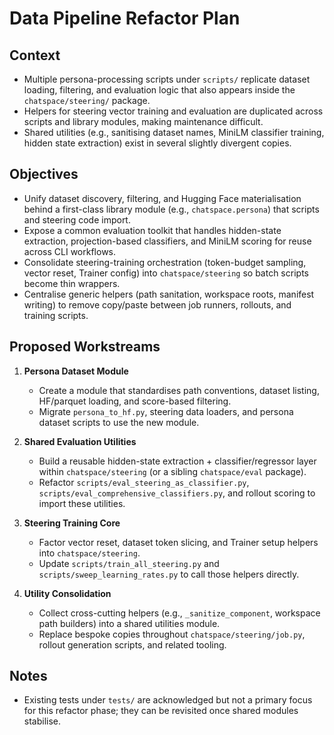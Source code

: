 # Data Pipeline Refactor Plan

## Context
- Multiple persona-processing scripts under `scripts/` replicate dataset loading, filtering, and evaluation logic that also appears inside the `chatspace/steering/` package.
- Helpers for steering vector training and evaluation are duplicated across scripts and library modules, making maintenance difficult.
- Shared utilities (e.g., sanitising dataset names, MiniLM classifier training, hidden state extraction) exist in several slightly divergent copies.

## Objectives
- Unify dataset discovery, filtering, and Hugging Face materialisation behind a first-class library module (e.g., `chatspace.persona`) that scripts and steering code import.
- Expose a common evaluation toolkit that handles hidden-state extraction, projection-based classifiers, and MiniLM scoring for reuse across CLI workflows.
- Consolidate steering-training orchestration (token-budget sampling, vector reset, Trainer config) into `chatspace/steering` so batch scripts become thin wrappers.
- Centralise generic helpers (path sanitation, workspace roots, manifest writing) to remove copy/paste between job runners, rollouts, and training scripts.

## Proposed Workstreams
1. **Persona Dataset Module**
   - Create a module that standardises path conventions, dataset listing, HF/parquet loading, and score-based filtering.
   - Migrate `persona_to_hf.py`, steering data loaders, and persona dataset scripts to use the new module.

2. **Shared Evaluation Utilities**
   - Build a reusable hidden-state extraction + classifier/regressor layer within `chatspace/steering` (or a sibling `chatspace/eval` package).
   - Refactor `scripts/eval_steering_as_classifier.py`, `scripts/eval_comprehensive_classifiers.py`, and rollout scoring to import these utilities.

3. **Steering Training Core**
   - Factor vector reset, dataset token slicing, and Trainer setup helpers into `chatspace/steering`.
   - Update `scripts/train_all_steering.py` and `scripts/sweep_learning_rates.py` to call those helpers directly.

4. **Utility Consolidation**
   - Collect cross-cutting helpers (e.g., `_sanitize_component`, workspace path builders) into a shared utilities module.
   - Replace bespoke copies throughout `chatspace/steering/job.py`, rollout generation scripts, and related tooling.

## Notes
- Existing tests under `tests/` are acknowledged but not a primary focus for this refactor phase; they can be revisited once shared modules stabilise.
